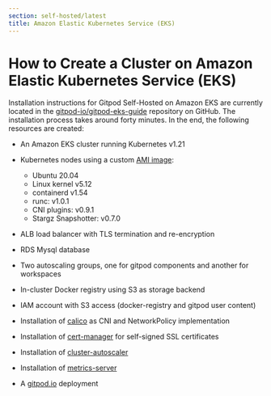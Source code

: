 ```yaml
---
section: self-hosted/latest
title: Amazon Elastic Kubernetes Service (EKS)
---
```


<script context="module">
  export const prerender = true;
</script>

# How to Create a Cluster on Amazon Elastic Kubernetes Service (EKS)

Installation instructions for Gitpod Self-Hosted on Amazon EKS are currently located in the [gitpod-io/gitpod-eks-guide](https://github.com/gitpod-io/gitpod-eks-guide) repository on GitHub. The installation process takes around forty minutes. In the end, the following resources are created:

- An Amazon EKS cluster running Kubernetes v1.21
- Kubernetes nodes using a custom [AMI image](https://github.com/gitpod-io/amazon-eks-custom-amis/tree/gitpod):

  - Ubuntu 20.04
  - Linux kernel v5.12
  - containerd v1.54
  - runc: v1.0.1
  - CNI plugins: v0.9.1
  - Stargz Snapshotter: v0.7.0

- ALB load balancer with TLS termination and re-encryption
- RDS Mysql database
- Two autoscaling groups, one for gitpod components and another for workspaces
- In-cluster Docker registry using S3 as storage backend
- IAM account with S3 access (docker-registry and gitpod user content)
- Installation of [calico](https://docs.projectcalico.org) as CNI and NetworkPolicy implementation
- Installation of [cert-manager](https://cert-manager.io/) for self-signed SSL certificates
- Installation of [cluster-autoscaler](https://github.com/kubernetes/autoscaler/tree/master/cluster-autoscaler)
- Installation of [metrics-server](https://github.com/kubernetes-sigs/metrics-server)
- A [gitpod.io](https://github.com/gitpod-io/gitpod) deployment
